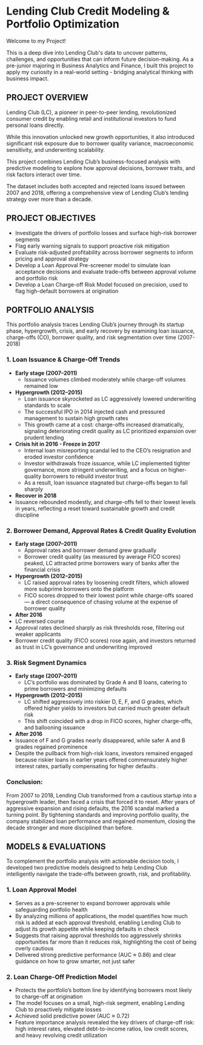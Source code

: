 # Lending Club Credit Modeling & Portfolio Optimization

Welcome to my Project! 

This is a deep dive into Lending Club's data to uncover patterns, challenges, and opportunities that can inform future decision-making. As a pre-junior majoring in Business Analytics and Finance, I built this project to apply my curiosity in a real-world setting - bridging analytical thinking with business impact.

##  PROJECT OVERVIEW
Lending Club (LC), a pioneer in peer-to-peer lending, revolutionized consumer credit by enabling retail and institutional investors to fund personal loans directly. 

While this innovation unlocked new growth opportunities, it also introduced significant risk exposure due to borrower quality variance, macroeconomic sensitivity, and underwriting scalability.

This project combines Lending Club’s business-focused analysis with predictive modeling to explore how approval decisions, borrower traits, and risk factors interact over time. 

The dataset includes both accepted and rejected loans issued between 2007 and 2018, offering a comprehensive view of Lending Club’s lending strategy over more than a decade.

## PROJECT OBJECTIVES
* Investigate the drivers of portfolio losses and surface high-risk borrower segments
* Flag early warning signals to support proactive risk mitigation
* Evaluate risk-adjusted profitability across borrower segments to inform pricing and approval strategy
* Develop a Loan Approval Pre-screener model to simulate loan acceptance decisions and evaluate trade-offs between approval volume and portfolio risk
* Develop a Loan Charge-off Risk Model focused on precision, used to flag high-default borrowers at origination

## PORTFOLIO ANALYSIS

This portfolio analysis traces Lending Club’s journey through its startup phase, hypergrowth, crisis, and early recovery by examining loan issuance, charge-offs (CO), borrower quality, and risk segmentation over time (2007-2018)

### 1.	Loan Issuance & Charge-Off Trends
* **Early stage (2007–2011)**
  * Issuance volumes climbed moderately while charge-off volumes remained low
* **Hypergrowth (2012–2015)**
  * Loan issuance skyrocketed as LC aggressively lowered underwriting standards to scale
  * The successful IPO in 2014 injected cash and pressured management to sustain high growth rates
  * This growth came at a cost: charge-offs increased dramatically, signaling deteriorating credit quality as LC prioritized expansion over prudent lending
* **Crisis hit in 2016 - Freeze in 2017**
  * Internal loan misreporting scandal led to the CEO’s resignation and eroded investor confidence
  * Investor withdrawals froze issuance, while LC implemented tighter governance, more stringent underwriting, and a focus on higher-quality borrowers to rebuild investor trust
  * As a result, loan issuance stagnated but charge-offs began to fall sharply
*	**Recover in 2018**
  * Issuance rebounded modestly, and charge-offs fell to their lowest levels in years, reflecting a reset toward sustainable growth and credit discipline

### 2.	Borrower Demand, Approval Rates & Credit Quality Evolution
* **Early stage (2007–2011)**
  * Approval rates and borrower demand grew gradually
  * Borrower credit quality (as measured by average FICO scores) peaked, LC attracted prime borrowers wary of banks after the financial crisis
* **Hypergrowth (2012–2015)**
  * LC raised approval rates by loosening credit filters, which allowed more subprime borrowers onto the platform
  * FICO scores dropped to their lowest point while charge-offs soared — a direct consequence of chasing volume at the expense of borrower quality
*	**After 2016**
  * LC reversed course
  * Approval rates declined sharply as risk thresholds rose, filtering out weaker applicants
  * Borrower credit quality (FICO scores) rose again, and investors returned as trust in LC’s governance and underwriting improved

### 3.	Risk Segment Dynamics
* **Early stage (2007–2011)**
  * LC’s portfolio was dominated by Grade A and B loans, catering to prime borrowers and minimizing defaults
* **Hypergrowth (2012–2015)**
  * LC shifted aggressively into riskier D, E, F, and G grades, which offered higher yields to investors but carried much greater default risk
  * This shift coincided with a drop in FICO scores, higher charge-offs, and ballooning issuance
*	**After 2016**
  * Issuance of F and G grades nearly disappeared, while safer A and B grades regained prominence
  * Despite the pullback from high-risk loans, investors remained engaged because riskier loans in earlier years offered commensurately higher interest rates, partially compensating for higher defaults .

### Conclusion:
From 2007 to 2018, Lending Club transformed from a cautious startup into a hypergrowth leader, then faced a crisis that forced it to reset. After years of aggressive expansion and rising defaults, the 2016 scandal marked a turning point. By tightening standards and improving portfolio quality, the company stabilized loan performance and regained momentum, closing the decade stronger and more disciplined than before.

## MODELS & EVALUATIONS

To complement the portfolio analysis with actionable decision tools, I developed two predictive models designed to help Lending Club intelligently navigate the trade-offs between growth, risk, and profitability.
### 1.	Loan Approval Model
*	Serves as a pre-screener to expand borrower approvals while safeguarding portfolio health
*	By analyzing millions of applications, the model quantifies how much risk is added at each approval threshold, enabling Lending Club to adjust its growth appetite while keeping defaults in check
*	Suggests that raising approval thresholds too aggressively shrinks opportunities far more than it reduces risk, highlighting the cost of being overly cautious
*	Delivered strong predictive performance (AUC ≈ 0.86) and clear guidance on how to grow smarter, not just safer

### 2.	Loan Charge-Off Prediction Model
*	Protects the portfolio’s bottom line by identifying borrowers most likely to charge-off at origination
*	The model focuses on a small, high-risk segment, enabling Lending Club to proactively mitigate losses 
*	Achieved solid predictive power (AUC ≈ 0.72)
*	Feature importance analysis revealed the key drivers of charge-off risk: high interest rates, elevated debt-to-income ratios, low credit scores, and heavy revolving credit utilization
